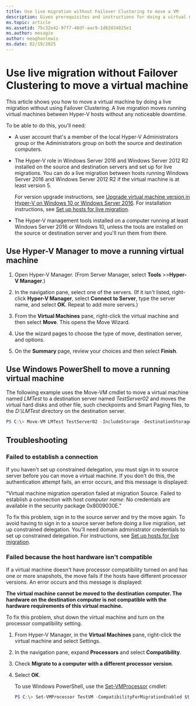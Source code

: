 ```yaml
---
title: Use live migration without Failover Clustering to move a VM
description: Gives prerequisites and instructions for doing a virtual machine live migration in a standalone environment.
ms.topic: article
ms.assetid: 75c32e42-97f7-48df-aac9-1d82d34825e1
ms.author: mosagie
author: meaghanlewis
ms.date: 02/19/2025
---
```

# Use live migration without Failover Clustering to move a virtual machine

This article shows you how to move a virtual machine by doing a live migration without using Failover Clustering. A live migration moves running virtual machines between Hyper-V hosts without any noticeable downtime.

To be able to do this, you'll need:

- A user account that's a member of the local Hyper-V Administrators group or the Administrators group on both the source and destination computers.

- The Hyper-V role in Windows Server 2016 and Windows Server 2012 R2 installed on the source and destination servers and set up for live migrations. You can do a live migration between hosts running Windows Server 2016 and Windows Server 2012 R2 if the virtual machine is at least version 5.

    For version upgrade instructions, see [Upgrade virtual machine version in Hyper-V on Windows 10 or Windows Server 2016](../deploy/Upgrade-virtual-machine-version-in-Hyper-V-on-Windows-or-Windows-Server.md). For installation instructions, see [Set up hosts for live migration](../deploy/Set-up-hosts-for-live-migration-without-Failover-Clustering.md).

- The Hyper-V management tools installed on a computer running at least Windows Server 2016 or Windows 10, unless the tools are installed on the source or destination server and you'll run them from there.

## Use Hyper-V Manager to move a running virtual machine

1. Open Hyper-V Manager. (From Server Manager, select **Tools** >>**Hyper-V Manager**.)

1. In the navigation pane, select one of the servers. (If it isn't listed, right-click **Hyper-V Manager**, select **Connect to Server**, type the server name, and select **OK**. Repeat to add more servers.)

1. From the **Virtual Machines** pane, right-click the virtual machine and then select **Move**. This opens the Move Wizard.

1. Use the wizard pages to choose the type of move, destination server, and options.

1. On the **Summary** page, review your choices and then select **Finish**.

## Use Windows PowerShell to move a running virtual machine

The following example uses the Move-VM cmdlet to move a virtual machine named *LMTest* to a destination server named *TestServer02* and moves the virtual hard disks and other file, such checkpoints and Smart Paging files, to the *D:\LMTest* directory on the destination server.

```powershell
PS C:\> Move-VM LMTest TestServer02 -IncludeStorage -DestinationStoragePath D:\LMTest
```

## Troubleshooting

### Failed to establish a connection

If you haven't set up constrained delegation, you must sign in to source server before you can move a virtual machine. If you don't do this, the authentication attempt fails, an error occurs, and this message is displayed:

"Virtual machine migration operation failed at migration Source.
Failed to establish a connection with host *computer name*: No credentials are available in the security package 0x8009030E."

 To fix this problem, sign in to the source server and try the move again. To avoid having to sign in to a source server before doing a live migration, set up constrained delegation. You'll need domain administrator credentials to set up constrained delegation. For instructions, see [Set up hosts for live migration](../deploy/Set-up-hosts-for-live-migration-without-Failover-Clustering.md).

### Failed because the host hardware isn't compatible

 If a virtual machine doesn't have processor compatibility turned on and has one or more snapshots, the move fails if the hosts have different processor versions. An error occurs and this message is displayed:

**The virtual machine cannot be moved to the destination computer. The hardware on the destination computer is not compatible with the hardware requirements of this virtual machine.**

 To fix this problem, shut down the virtual machine and turn on the processor compatibility setting.

1. From Hyper-V Manager, in the **Virtual Machines** pane, right-click the virtual machine and select Settings.
1. In the navigation pane, expand **Processors** and select **Compatibility**.
1. Check **Migrate to a computer with a different processor version**.
1. Select **OK**.

   To use Windows PowerShell, use the [Set-VMProcessor](/powershell/module/hyper-v/set-vmprocessor) cmdlet:

   ```powershell
   PS C:\> Set-VMProcessor TestVM -CompatibilityForMigrationEnabled $true
   ```

